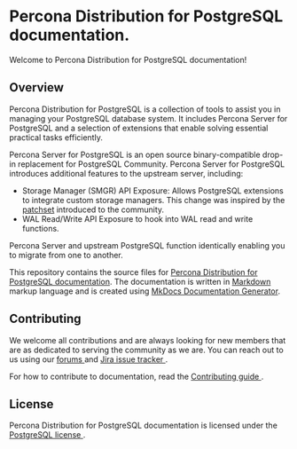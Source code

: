 # Percona Distribution for PostgreSQL documentation.

Welcome to Percona Distribution for PostgreSQL documentation!

## Overview

Percona Distribution for PostgreSQL is a collection of tools to assist you in managing your PostgreSQL database system. It includes Percona Server for PostgreSQL and a selection of extensions that enable solving essential practical tasks efficiently.

Percona Server for PostgreSQL is an open source binary-compatible drop-in replacement for PostgreSQL Community. Percona Server for PostgreSQL introduces additional features to the upstream server, including:

* Storage Manager (SMGR) API Exposure: Allows PostgreSQL extensions to integrate custom storage managers. This change was inspired by the [patchset](https://www.postgresql.org/message-id/flat/CAJ7c6TOqqrzjYsU6LgDkcJ0yVgzdkx2juJjgAjzP2jPOpZ1qUA%40mail.gmail.com#8e68cfc57fcac14c8e24b00b41e61baf) introduced to the community.
* WAL Read/Write API Exposure to hook into WAL read and write functions.

Percona Server and upstream PostgreSQL function identically enabling you to migrate from one to another. 
 
This repository contains the source files for [Percona Distribution for PostgreSQL documentation](https://www.percona.com/doc/postgresql/17/index.html). The documentation is written in [Markdown](https://www.markdownguide.org/) markup language and is created using [MkDocs Documentation Generator](https://www.mkdocs.org/). 

## Contributing

We welcome all contributions and are always looking for new members that are as dedicated to serving the community as we are. You can reach out to us using our [forums ](https://forums.percona.com/c/postgresql/25) and [Jira issue tracker ](https://jira.percona.com/projects/DISTPG/issues/DISTPG-16?filter=allopenissues). 

For how to contribute to documentation, read the [Contributing guide ](https://github.com/percona/postgresql-docs/blob/16/CONTRIBUTING.md).

## License

Percona Distribution for PostgreSQL documentation is licensed under the [PostgreSQL license ](https://opensource.org/licenses/postgresql).
